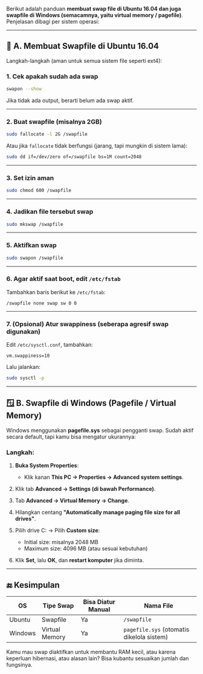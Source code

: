 Berikut adalah panduan **membuat swap file di Ubuntu 16.04 dan juga swapfile di Windows (semacamnya, yaitu virtual memory / pagefile)**. Penjelasan dibagi per sistem operasi:

---

## 🐧 **A. Membuat Swapfile di Ubuntu 16.04**

Langkah-langkah (aman untuk semua sistem file seperti ext4):

### 1. **Cek apakah sudah ada swap**

```bash
swapon --show
```

Jika tidak ada output, berarti belum ada swap aktif.

---

### 2. **Buat swapfile (misalnya 2GB)**

```bash
sudo fallocate -l 2G /swapfile
```

Atau jika `fallocate` tidak berfungsi (jarang, tapi mungkin di sistem lama):

```bash
sudo dd if=/dev/zero of=/swapfile bs=1M count=2048
```

---

### 3. **Set izin aman**

```bash
sudo chmod 600 /swapfile
```

---

### 4. **Jadikan file tersebut swap**

```bash
sudo mkswap /swapfile
```

---

### 5. **Aktifkan swap**

```bash
sudo swapon /swapfile
```

---

### 6. **Agar aktif saat boot, edit `/etc/fstab`**

Tambahkan baris berikut ke `/etc/fstab`:

```
/swapfile none swap sw 0 0
```

---

### 7. (Opsional) **Atur swappiness (seberapa agresif swap digunakan)**

Edit `/etc/sysctl.conf`, tambahkan:

```
vm.swappiness=10
```

Lalu jalankan:

```bash
sudo sysctl -p
```

---

## 🪟 **B. Swapfile di Windows (Pagefile / Virtual Memory)**

Windows menggunakan **pagefile.sys** sebagai pengganti swap. Sudah aktif secara default, tapi kamu bisa mengatur ukurannya:

### Langkah:

1. **Buka System Properties**:

   * Klik kanan **This PC → Properties → Advanced system settings**.

2. Klik tab **Advanced → Settings (di bawah Performance)**.

3. Tab **Advanced → Virtual Memory → Change**.

4. Hilangkan centang **"Automatically manage paging file size for all drives"**.

5. Pilih drive C: → Pilih **Custom size**:

   * Initial size: misalnya 2048 MB
   * Maximum size: 4096 MB (atau sesuai kebutuhan)

6. Klik **Set**, lalu **OK**, dan **restart komputer** jika diminta.

---

## 🔚 Kesimpulan

| OS      | Tipe Swap      | Bisa Diatur Manual | Nama File                                 |
| ------- | -------------- | ------------------ | ----------------------------------------- |
| Ubuntu  | Swapfile       | Ya                 | `/swapfile`                               |
| Windows | Virtual Memory | Ya                 | `pagefile.sys` (otomatis dikelola sistem) |

Kamu mau swap diaktifkan untuk membantu RAM kecil, atau karena keperluan hibernasi, atau alasan lain? Bisa kubantu sesuaikan jumlah dan fungsinya.

